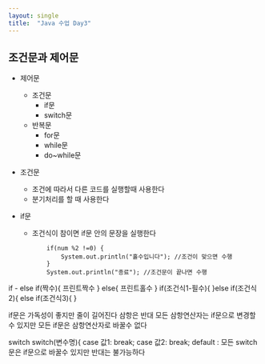 ```yaml
---
layout: single
title:  "Java 수업 Day3"
---
```

## 조건문과 제어문

* 제어문 
	* 조건문
		* if문
		* switch문
	* 반복문
		* for문
		* while문
		* do~while문


* 조건문 
	* 조건에 따라서 다른 코드를 실행할때 사용한다
	* 분기처리를 할 때 사용한다
* if문
  * 조건식이 참이면 if문 안의 문장을 실행한다
    ```
		if(num %2 !=0) {
			System.out.println("홀수입니다"); //조건이 맞으면 수행
		}
		System.out.println("종료"); //조건문이 끝나면 수행
    ```

	

if - else
	if(짝수){
		프린트짝수
		}
	else{
		프린트홀수
		}
if(조건식1-필수){
}else if(조건식2){
else if(조건식3){
} 

if문은 가독성이 좋지만 줄이 길어진다 삼항은 반대
모든 삼항연산자는 if문으로 변경할수 있지만 모든 if문은 삼항연산자로 바꿀수 없다

switch
	switch(변수명){
		case 값1:
		break;
		case 값2:
		break;
		default :
모든 switch문은 if문으로 바꿀수 있지만 반대는 불가능하다
